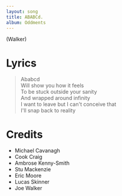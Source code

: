 ```yaml
---
layout: song
title: ABABCd.
album: Oddments
---
```


(Walker)

# Lyrics

> Ababcd  
> Will show you how it feels  
> To be stuck outside your sanity  
> And wrapped around infinity  
> I want to leave but I can't conceive that  
> I'll snap back to reality  

# Credits

* Michael Cavanagh
* Cook Craig
* Ambrose Kenny-Smith
* Stu Mackenzie
* Eric Moore
* Lucas Skinner
* Joe Walker
